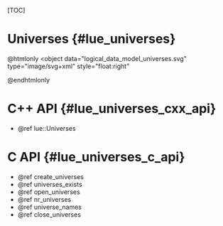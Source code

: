 [TOC]

# Universes  {#lue_universes}

@htmlonly
<object
    data="logical_data_model_universes.svg"
    type="image/svg+xml"
    style="float:right"
>
</object>
@endhtmlonly


# C++ API  {#lue_universes_cxx_api}
- @ref lue::Universes


# C API  {#lue_universes_c_api}
- @ref create_universes
- @ref universes_exists
- @ref open_universes
- @ref nr_universes
- @ref universe_names
- @ref close_universes

